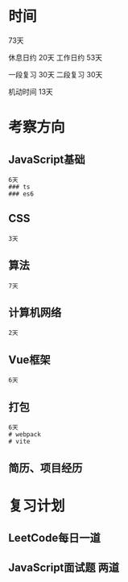 # 时间
73天

休息日约 20天
工作日约 53天

一段复习 30天
二段复习 30天

机动时间 13天


# 考察方向

  ## JavaScript基础
    6天
    ### ts
    ### es6

  ## CSS
    3天

  ## 算法
    7天

  ## 计算机网络
    2天

  ## Vue框架
    6天

  ## 打包
    6天
    # webpack
    # vite

  ## 简历、项目经历

# 复习计划
  ## LeetCode每日一道
  ## JavaScript面试题 两道



